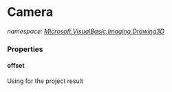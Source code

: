 ﻿# Camera
_namespace: [Microsoft.VisualBasic.Imaging.Drawing3D](./index.md)_






### Properties

#### offset
Using for the project result
